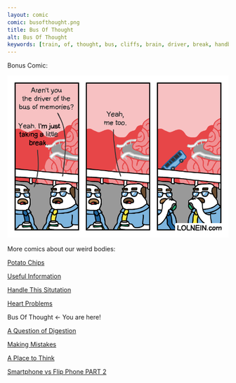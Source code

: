 ```yaml
---
layout: comic
comic: busofthought.png
title: Bus Of Thought
alt: Bus Of Thought
keywords: [train, of, thought, bus, cliffs, brain, driver, break, handbrake]
---
```


Bonus Comic:

![Bus Of Thought Spot Bonus](/images/busofthought_bonus.png)


More comics about our weird bodies:

[Potato Chips](https://lolnein.com/2017/06/21/potatochips/)

[Useful Information](https://lolnein.com/2017/07/18/usefulinformation/)

[Handle This Situtation](https://lolnein.com/2019/04/25/handlethissituation/)

[Heart Problems](https://lolnein.com/2019/06/05/heartproblems/)

Bus Of Thought <- You are here!

[A Question of Digestion](https://lolnein.com/2019/09/10/aquestionofdigestion/)

[Making Mistakes](https://lolnein.com/2020/01/17/makingmistakes/)

[A Place to Think](https://lolnein.com/2020/01/30/aplacetothink/)

[Smartphone vs Flip Phone PART 2](http://lolnein.com/2014/10/01/smartphones2/)

